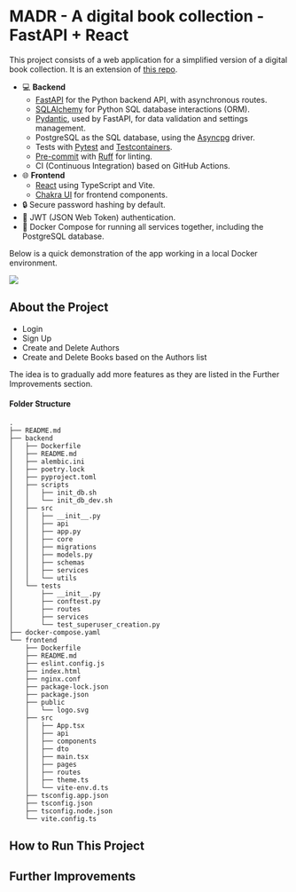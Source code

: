 # MADR - A digital book collection - FastAPI + React

This project consists of a web application for a simplified version of a digital book collection. It is an extension of [this repo](https://github.com/lealre/madr-fastapi).

- 💻 **Backend**
  - [FastAPI](https://fastapi.tiangolo.com/) for the Python backend API, with asynchronous routes.
  - [SQLAlchemy](https://www.sqlalchemy.org/) for Python SQL database interactions (ORM).
  - [Pydantic](https://docs.pydantic.dev/latest/), used by FastAPI, for data validation and settings management.
  - PostgreSQL as the SQL database, using the [Asyncpg](https://magicstack.github.io/asyncpg/current/) driver.
  - Tests with [Pytest](https://docs.pytest.org/en/stable/) and [Testcontainers](https://testcontainers-python.readthedocs.io/en/latest/).
  - [Pre-commit](https://pre-commit.com/) with [Ruff](https://docs.astral.sh/ruff/) for linting.
  - CI (Continuous Integration) based on GitHub Actions.
- 🌐 **Frontend**
  - [React](https://react.dev/) using TypeScript and Vite.
  - [Chakra UI](https://www.chakra-ui.com/) for frontend components.
- 🔒 Secure password hashing by default.
- 🔑 JWT (JSON Web Token) authentication.
- 🐋 Docker Compose for running all services together, including the PostgreSQL database.

Below is a quick demonstration of the app working in a local Docker environment.

![](media/full-.demo.gif)

## About the Project

- Login
- Sign Up
- Create and Delete Authors
- Create and Delete Books based on the Authors list

The idea is to gradually add more features as they are listed in the Further Improvements section.

#### Folder Structure

```
.
├── README.md
├── backend
│   ├── Dockerfile
│   ├── README.md
│   ├── alembic.ini
│   ├── poetry.lock
│   ├── pyproject.toml
│   ├── scripts
│   │   ├── init_db.sh
│   │   └── init_db_dev.sh
│   ├── src
│   │   ├── __init__.py
│   │   ├── api
│   │   ├── app.py
│   │   ├── core
│   │   ├── migrations
│   │   ├── models.py
│   │   ├── schemas
│   │   ├── services
│   │   └── utils
│   └── tests
│       ├── __init__.py
│       ├── conftest.py
│       ├── routes
│       ├── services
│       └── test_superuser_creation.py
├── docker-compose.yaml
└── frontend
    ├── Dockerfile
    ├── README.md
    ├── eslint.config.js
    ├── index.html
    ├── nginx.conf
    ├── package-lock.json
    ├── package.json
    ├── public
    │   └── logo.svg
    ├── src
    │   ├── App.tsx
    │   ├── api
    │   ├── components
    │   ├── dto
    │   ├── main.tsx
    │   ├── pages
    │   ├── routes
    │   ├── theme.ts
    │   └── vite-env.d.ts
    ├── tsconfig.app.json
    ├── tsconfig.json
    ├── tsconfig.node.json
    └── vite.config.ts
```

## How to Run This Project

## Further Improvements
